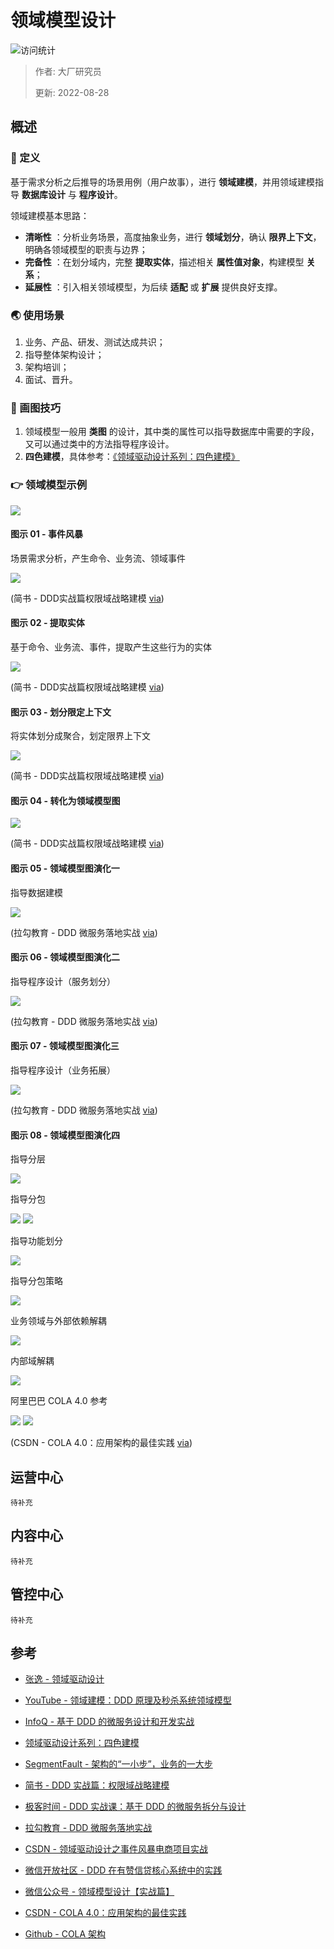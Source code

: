 # 领域模型设计

![访问统计](https://visitor-badge.glitch.me/badge?page_id=senlypan.cloudgaming.03-domain-model-design&left_color=blue&right_color=red)

> 作者: 大厂研究员
>
> 更新: 2022-08-28

## 概述

### 📖 定义

基于需求分析之后推导的场景用例（用户故事），进行 **领域建模**，并用领域建模指导 **数据库设计** 与 **程序设计**。

领域建模基本思路：

- **清晰性** ：分析业务场景，高度抽象业务，进行 **领域划分**，确认 **限界上下文**，明确各领域模型的职责与边界；
- **完备性** ：在划分域内，完整 **提取实体**，描述相关 **属性值对象**，构建模型 **关系**；
- **延展性** ：引入相关领域模型，为后续 **适配** 或 **扩展** 提供良好支撑。

### 🌏 使用场景

1. 业务、产品、研发、测试达成共识；
2. 指导整体架构设计；
3. 架构培训；
4. 面试、晋升。

### 🎨 画图技巧

1. 领域模型一般用 **类图** 的设计，其中类的属性可以指导数据库中需要的字段，又可以通过类中的方法指导程序设计。
2. **四色建模**，具体参考：[《领域驱动设计系列：四色建模》](http://apframework.com/2020/03/22/ddd-color/)

### 👉 领域模型示例

![](../_media/image/03-domain-model-design/domain-model-design-000.png)

#### 图示 01 - 事件风暴

场景需求分析，产生命令、业务流、领域事件

![](../_media/image/03-domain-model-design/domain-model-design-001.png)

(简书 - DDD实战篇权限域战略建模 [via](https://www.jianshu.com/p/83045970f8ad))

#### 图示 02 - 提取实体

基于命令、业务流、事件，提取产生这些行为的实体

![](../_media/image/03-domain-model-design/domain-model-design-002.png)

(简书 - DDD实战篇权限域战略建模 [via](https://www.jianshu.com/p/83045970f8ad))

#### 图示 03 - 划分限定上下文

将实体划分成聚合，划定限界上下文

![](../_media/image/03-domain-model-design/domain-model-design-003.png)

(简书 - DDD实战篇权限域战略建模 [via](https://www.jianshu.com/p/83045970f8ad))

#### 图示 04 - 转化为领域模型图

![](../_media/image/03-domain-model-design/domain-model-design-004.png)

(简书 - DDD实战篇权限域战略建模 [via](https://www.jianshu.com/p/83045970f8ad))

#### 图示 05 - 领域模型图演化一

指导数据建模

![](../_media/image/03-domain-model-design/domain-model-design-011.png)

(拉勾教育 - DDD 微服务落地实战 [via](https://kaiwu.lagou.com/course/courseInfo.htm?courseId=549#/detail/pc?id=5326))

#### 图示 06 - 领域模型图演化二

指导程序设计（服务划分）

![](../_media/image/03-domain-model-design/domain-model-design-012.png)

(拉勾教育 - DDD 微服务落地实战 [via](https://kaiwu.lagou.com/course/courseInfo.htm?courseId=549#/detail/pc?id=5326))

#### 图示 07 - 领域模型图演化三

指导程序设计（业务拓展）

![](../_media/image/03-domain-model-design/domain-model-design-013.png)

(拉勾教育 - DDD 微服务落地实战 [via](https://kaiwu.lagou.com/course/courseInfo.htm?courseId=549#/detail/pc?id=5326))

#### 图示 08 - 领域模型图演化四

指导分层

![](../_media/image/03-domain-model-design/domain-model-design-014.png)

指导分包

![](../_media/image/03-domain-model-design/domain-model-design-015.png)
![](../_media/image/03-domain-model-design/domain-model-design-016.png)

指导功能划分

![](../_media/image/03-domain-model-design/domain-model-design-017.png)

指导分包策略

![](../_media/image/03-domain-model-design/domain-model-design-018.png)

业务领域与外部依赖解耦

![](../_media/image/03-domain-model-design/domain-model-design-019.png)

内部域解耦

![](../_media/image/03-domain-model-design/domain-model-design-020.png)

阿里巴巴 COLA 4.0 参考

![](../_media/image/03-domain-model-design/domain-model-design-021.png)
![](../_media/image/03-domain-model-design/domain-model-design-022.png)

(CSDN - COLA 4.0：应用架构的最佳实践 [via](https://blog.csdn.net/significantfrank/article/details/110934799))


## 运营中心

`待补充`

## 内容中心

`待补充`

## 管控中心

`待补充`


## 参考

- [张逸 - 领域驱动设计](http://zhangyi.xyz/)

- [YouTube - 领域建模：DDD 原理及秒杀系统领域模型](https://www.youtube.com/watch?v=vD1Gy3G6D8U)

- [InfoQ - 基于 DDD 的微服务设计和开发实战](https://www.infoq.cn/article/s_LFUlU6ZQODd030RbH9)

- [领域驱动设计系列：四色建模](http://apframework.com/2020/03/22/ddd-color/)

- [SegmentFault - 架构的“一小步”，业务的一大步](https://segmentfault.com/a/1190000018188985)

- [简书 - DDD 实战篇：权限域战略建模](https://www.jianshu.com/p/83045970f8ad)

- [极客时间 - DDD 实战课：基于 DDD 的微服务拆分与设计](https://time.geekbang.org/column/article/149941)

- [拉勾教育 - DDD 微服务落地实战](https://kaiwu.lagou.com/course/courseInfo.htm?courseId=549#/detail/pc?id=5326)

- [CSDN - 领域驱动设计之事件风暴电商项目实战](https://blog.csdn.net/blog_zihao/article/details/119926493)

- [微信开放社区 - DDD 在有赞信贷核心系统中的实践](https://developers.weixin.qq.com/community/develop/article/doc/0000a239230d901cbb4d15c0c51c13)

- [微信公众号 - 领域模型设计【实战篇】](https://mp.weixin.qq.com/s/dTjzJiK4YQXHpfKH1eCbkA)

- [CSDN - COLA 4.0：应用架构的最佳实践](https://blog.csdn.net/significantfrank/article/details/110934799)

- [Github - COLA 架构](https://github.com/alibaba/COLA)
